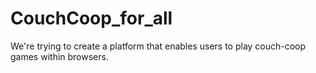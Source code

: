 # CouchCoop_for_all
We're trying to create a platform that enables users to play couch-coop games within browsers.

